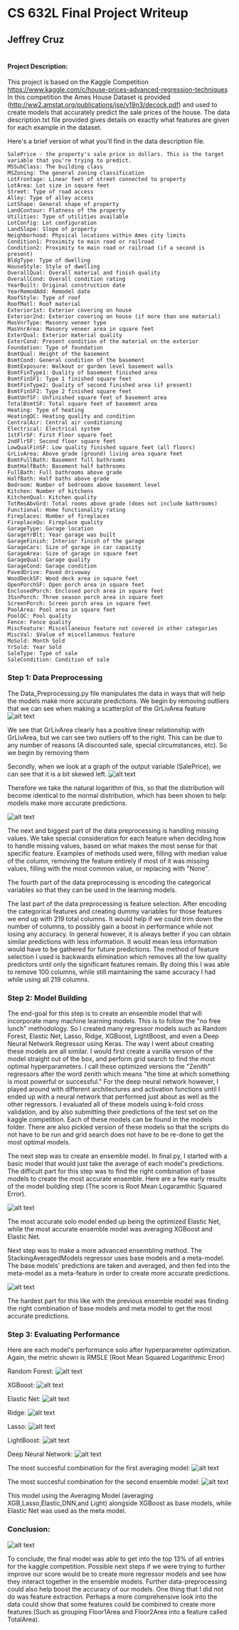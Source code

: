 # CS 632L Final Project Writeup
## Jeffrey Cruz
#
#
#
#### Project Description:
This project is based on the Kaggle Competition https://www.kaggle.com/c/house-prices-advanced-regression-techniques
In this competition the Ames House Dataset is provided (http://ww2.amstat.org/publications/jse/v19n3/decock.pdf) and used to create models that accurately predict the sale prices of the house. The data description.txt file provided gives details on exactly what features are given for each example in the dataset.

Here's a brief version of what you'll find in the data description file.
    
    SalePrice - the property's sale price in dollars. This is the target variable that you're trying to predict.
    MSSubClass: The building class
    MSZoning: The general zoning classification
    LotFrontage: Linear feet of street connected to property
    LotArea: Lot size in square feet
    Street: Type of road access
    Alley: Type of alley access
    LotShape: General shape of property
    LandContour: Flatness of the property
    Utilities: Type of utilities available
    LotConfig: Lot configuration
    LandSlope: Slope of property
    Neighborhood: Physical locations within Ames city limits
    Condition1: Proximity to main road or railroad
    Condition2: Proximity to main road or railroad (if a second is present)
    BldgType: Type of dwelling
    HouseStyle: Style of dwelling
    OverallQual: Overall material and finish quality
    OverallCond: Overall condition rating
    YearBuilt: Original construction date
    YearRemodAdd: Remodel date
    RoofStyle: Type of roof
    RoofMatl: Roof material
    Exterior1st: Exterior covering on house
    Exterior2nd: Exterior covering on house (if more than one material)
    MasVnrType: Masonry veneer type
    MasVnrArea: Masonry veneer area in square feet
    ExterQual: Exterior material quality
    ExterCond: Present condition of the material on the exterior
    Foundation: Type of foundation
    BsmtQual: Height of the basement
    BsmtCond: General condition of the basement
    BsmtExposure: Walkout or garden level basement walls
    BsmtFinType1: Quality of basement finished area
    BsmtFinSF1: Type 1 finished square feet
    BsmtFinType2: Quality of second finished area (if present)
    BsmtFinSF2: Type 2 finished square feet
    BsmtUnfSF: Unfinished square feet of basement area
    TotalBsmtSF: Total square feet of basement area
    Heating: Type of heating
    HeatingQC: Heating quality and condition
    CentralAir: Central air conditioning
    Electrical: Electrical system
    1stFlrSF: First Floor square feet
    2ndFlrSF: Second floor square feet
    LowQualFinSF: Low quality finished square feet (all floors)
    GrLivArea: Above grade (ground) living area square feet
    BsmtFullBath: Basement full bathrooms
    BsmtHalfBath: Basement half bathrooms
    FullBath: Full bathrooms above grade
    HalfBath: Half baths above grade
    Bedroom: Number of bedrooms above basement level
    Kitchen: Number of kitchens
    KitchenQual: Kitchen quality
    TotRmsAbvGrd: Total rooms above grade (does not include bathrooms)
    Functional: Home functionality rating
    Fireplaces: Number of fireplaces
    FireplaceQu: Fireplace quality
    GarageType: Garage location
    GarageYrBlt: Year garage was built
    GarageFinish: Interior finish of the garage
    GarageCars: Size of garage in car capacity
    GarageArea: Size of garage in square feet
    GarageQual: Garage quality
    GarageCond: Garage condition
    PavedDrive: Paved driveway
    WoodDeckSF: Wood deck area in square feet
    OpenPorchSF: Open porch area in square feet
    EnclosedPorch: Enclosed porch area in square feet
    3SsnPorch: Three season porch area in square feet
    ScreenPorch: Screen porch area in square feet
    PoolArea: Pool area in square feet
    PoolQC: Pool quality
    Fence: Fence quality
    MiscFeature: Miscellaneous feature not covered in other categories
    MiscVal: $Value of miscellaneous feature
    MoSold: Month Sold
    YrSold: Year Sold
    SaleType: Type of sale
    SaleCondition: Condition of sale 

### Step 1: Data Preprocessing
 The Data_Preprocessing.py file manipulates the data in ways that will help the models make more accurate predictions. We begin by removing outliers that we can see when making a scatterplot of the GrLivArea feature
 ![alt text]( https://image.prntscr.com/image/NRS312k1R4OhHnB3RuIWNA.png "GrLivArea Plot")
 
 We see that GrLivArea clearly has a positive linear relationship with GrLivArea, but we can see two outliers off to the right. This can be due to any number of reasons (A discounted sale, special circumstances, etc). So we begin by removing them
 
 Secondly, when we look at a graph of the output variable (SalePrice), we can see that it is a bit skewed left.
  ![alt text](https://image.prntscr.com/image/JKqgfVHCSDO3bkjn9DQ8lw.png "Seaborns Plot")
  
  Therefore we take the natural logarithm of this, so that the distribution will become identical to the normal distribution, which has been shown to help models make more accurate predictions.
  
  ![alt text](https://image.prntscr.com/image/qux_OJ9KT66MTf2UJ6qV4w.png "Seaborns Plot")
  
  The next and biggest part of the data preprocessing is handling missing values. We take special consideration for each feature when deciding how to handle missing values, based on what makes the most sense for that specific feature. Examples of methods used were, filling with median value of the column, removing the feature entirely if most of it was missing values, filling with the most common value, or replacing with "None".
  
  The fourth part of the data preprocessing is encoding the categorical variables so that they can be used in the learning models.
  
  The last part of the data preprocessing is feature selection. After encoding the categorical features and creating dummy variables for those features we end up with 219 total columns. It would help if we could trim down the number of columns, to possibly gain a boost in performance while not losing any accuracy. In general however, it is always better if you can obtain similar predictions with less information. It would mean less information would have to be gathered for future predictions. The method of feature selection I used is backwards elimination which removes all the low quality predictors until only the significant features remain. By doing this I was able to remove 100 columns, while still maintaining the same accuracy I had while using all 219 columns.
  
  
  
 ### Step 2: Model Building
 
The end-goal for this step is to create an ensemble model that will incorporate many machine learning models. This is to follow the "no free lunch" methodology. So I created many regressor models such as Random Forest, Elastic Net, Lasso, Ridge, XGBoost, LightBoost, and even a Deep Neural Network Regressor using Keras. The way I went about creating these models are all similar. I would first create a vanilla version of the model straight out of the box, and perform grid search to find the most optimal hyperparameters. I call these optimized versions the "Zenith" regressors after the word zenith which means "the time at which something is most powerful or successful." For the deep neural network however, I played around with different architectures and activation functions until I ended up with a neural network that performed just about as well as the other regressors. I evaluated all of these models using k-fold cross validation, and by also submitting their predictions of the test set on the kaggle competition. Each of these models can be found in the models folder. There are also pickled version of these models so that the scripts do not have to be run and grid search does not have to be re-done to get the most optimal models.

The next step was to create an ensemble model. In final.py, I started with a basic model that would just take the average of each model's predictions. The difficult part for this step was to find the right combination of base models to create the most accurate ensemble. Here are a few early results of the model building step (The score is Root Mean Logaramthic Squared Error).

 ![alt text](https://image.prntscr.com/image/TCjfxgDMQh2tfTBVVw0E_A.png "Early Results")
 
 The most accurate solo model ended up being the optimized Elastic Net, while the most accurate ensemble model was averaging XGBoost and Elastic Net.
 
 Next step was to make a more advanced ensembling method. The StackingAveragedModels regressor uses base models and a meta-model. The base models' predictions are taken and averaged, and then fed into the meta-model as a meta-feature in order to create more accurate predictions.
 
 ![alt text](https://image.prntscr.com/image/jtiUzttFSvikcyH8apicFg.png "StackingAveragedModels")
 
 The hardest part for this like with the previous ensemble model was finding the right combination of base models and meta model to get the most accurate predictions.
 
 ### Step 3: Evaluating Performance
 Here are each model's performance solo after hyperparameter optimization. Again, the metric shown is RMSLE (Root Mean Squared Logarithmic Error)
 
 Random Forest:
 ![alt text](https://image.prntscr.com/image/hgsYVTyDT4uobBJ8-jNKWg.png "RandomForest")
 
 XGBoost:
 ![alt text](https://image.prntscr.com/image/z_awxtdjR16YF1S9wHW90g.png "XGBoost")
 
 Elastic Net:
 ![alt text](https://image.prntscr.com/image/R5aSQ1wlSCeD2UljY9bR4Q.png "Elastic")
 
 Ridge:
 ![alt text](https://image.prntscr.com/image/Esas2iLSS3GOlXh2qLpzbg.png "Ridge")
 
 Lasso:
 ![alt text](https://image.prntscr.com/image/uIgvw3alTm252EhskuzGMw.png "Lasso")
 
 LightBoost:
 ![alt text](https://image.prntscr.com/image/0KIfzlodQg6EzxH0QjYy0Q.png "Light")
 
 Deep Neural Network:
 ![alt text](https://image.prntscr.com/image/SGOwTHqbTySZ_oWddOd5gg.png "DNN")
 
 The most succesful combination for the first averaging model:
![alt text]( https://image.prntscr.com/image/CjOftIpyRsi5M6efoG5x0g.png "StackingAveragedModels")

The most succesful combination for the second ensemble model:
![alt text](https://image.prntscr.com/image/MbsfRqcjR5SvZTDWamkmMQ.png "StackingAveragedModels")

This model using the Averaging Model (averaging XGB,Lasso,Elastic,DNN,and Light) alongside XGBoost as base models, while Elastic Net was used as the meta model. 

### Conclusion:
![alt text](https://image.prntscr.com/image/Iw54fTsjQOC938SOomiIRg.png "StackingAveragedModels")

To conclude, the final model was able to get into the top 13% of all entries for the kaggle competition. Possible next steps if we were trying to further improve our score would be to create more regressor models and see how they interact together in the ensemble models. Further data-preprocessing could also help boost the accuracy of our models. One thing that I did not do was feature extraction. Perhaps a more comprehensive look into the data could show that some features could be combined to create more features (Such as grouping Floor1Area and Floor2Area into a feature called TotalArea). 



 
 
 

 
 

 
